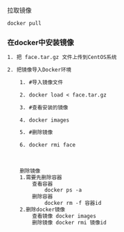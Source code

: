 

拉取镜像 

```dockerfile
docker pull

```

### 在docker中安装镜像

```tex
1. 把 face.tar.gz 文件上传到CentOS系统

2. 把镜像导入Docker环境

	1. #导入镜像文件

	2. docker load < face.tar.gz

	3. #查看安装的镜像

	4. docker images

	5. #删除镜像

	6. docker rmi face
	
	
	
	删除镜像
	1.需要先删除容器
		查看容器
			docker ps -a
		删除容器
			docker rm -f 容器id
	2.删除docker镜像
		查看镜像 docker images
    	删除镜像 docker rmi 镜像id
```

